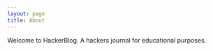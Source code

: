 ```yaml
---
layout: page
title: About
---
```


Welcome to HackerBlog. A hackers journal for educational purposes.
